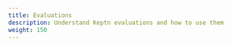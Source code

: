 ```yaml
---
title: Evaluations
description: Understand Keptn evaluations and how to use them
weight: 150
---
```

